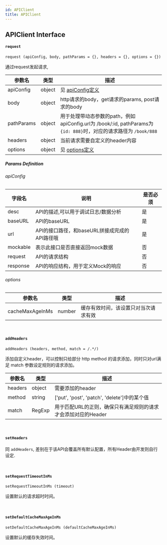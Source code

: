 ```yaml
---
id: APIClient
title: APIClient
---
```


## APIClient Interface
#### `request`
```
request (apiConfig, body, pathParams = {}, headers = {}, options = {})
```
通过request发起请求, 

| 参数名 | 类型 | 描述 | 
| --- | --- | --- |
| apiConfig | object | 见 [apiConfig定义](/WeTrident/docs/api/APIClient#apiconfig) | 
| body | object | http请求的body，get请求的params, post请求的body | 
| pathParams | object | 用于处理带动态参数的path，例如apiConfig.url为 /book/:id, pathParams为 `{id: 888}`时，对应的请求路径为 `/book/888` | 
| headers | object | 当前请求需要自定义的header内容 |
| options | object | 见 [options定义](/WeTrident/docs/api/APIClient#options)  

##### Params Definition
###### apiConfig
| 字段名 | 说明 | 是否必须 | 
| --- | --- | --- |
| desc | API的描述,可以用于调试日志/数据分析 | 是 | 
| baseURL | API的baseURL | 是 | 
| url | API的接口路径，和baseURL拼接成完成的API路径哦 | 是 | 
| mockable | 表示此接口是否直接返回mock数据 | 否
| request | API的请求结构 | 否
| response | API的响应结构，用于定义Mock的响应 | 否

###### options
| 参数名 | 类型 | 描述 | 
| --- | --- | --- |
| cacheMaxAgeInMs | number | 缓存有效时间，该设置只对当次请求有效

<br />

#### `addHeaders`
```
addHeaders (headers, method, match = /.*/)
```
添加自定义header，可以控制只给部分 http method 的请求添加，同时只对url满足 match 参数设定规则的请求添加。

| 参数名 | 类型 | 描述 | 
| --- | --- | --- |
| headers | object | 需要添加的header
| method | string | ['put', 'post', 'patch', 'delete']中的某个值
| match | RegExp | 用于匹配URL的正则，确保只有满足规则的请求才会添加对应的Header

<br />

#### `setHeaders`
同 `addHeaders`, 差别在于该API会覆盖所有默认配置，所有Header由开发则自行设定.

<br />

#### `setRequestTimeoutInMs`
```
setRequestTimeoutInMs (timeout)
```
设置默认的请求超时时间。

<br />

#### `setDefaultCacheMaxAgeInMs`
```
setDefaultCacheMaxAgeInMs (defaultCacheMaxAgeInMs)
```
设置默认的缓存失效时间。
